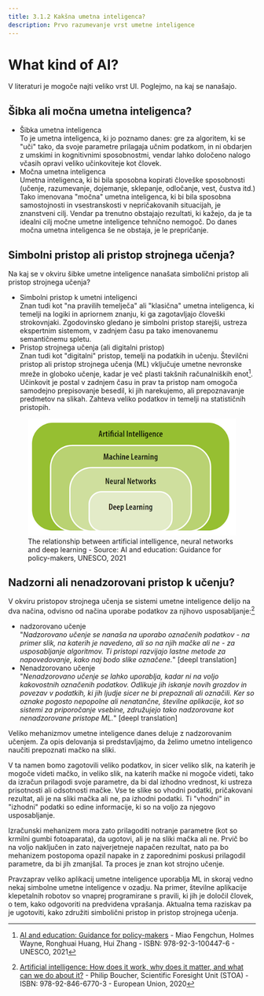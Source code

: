 ```yaml
---
title: 3.1.2 Kakšna umetna inteligenca?
description: Prvo razumevanje vrst umetne inteligence
---
```


# What kind of AI?  
V literaturi je mogoče najti veliko vrst UI. Poglejmo, na kaj se nanašajo.

## Šibka ali močna umetna inteligenca?
- Šibka umetna inteligenca  
  To je umetna inteligenca, ki jo poznamo danes: gre za algoritem, ki se "uči" tako, da svoje parametre prilagaja učnim podatkom, in ni obdarjen z umskimi in kognitivnimi sposobnostmi, vendar lahko določeno nalogo včasih opravi veliko učinkoviteje kot človek.
- Močna umetna inteligenca  
  Umetna inteligenca, ki bi bila sposobna kopirati človeške sposobnosti (učenje, razumevanje, dojemanje, sklepanje, odločanje, vest, čustva itd.) Tako imenovana "močna" umetna inteligenca, ki bi bila sposobna samostojnosti in vsestranskosti v nepričakovanih situacijah, je znanstveni cilj. Vendar pa trenutno obstajajo rezultati, ki kažejo, da je ta idealni cilj močne umetne inteligence tehnično nemogoč. Do danes močna umetna inteligenca še ne obstaja, je le prepričanje.

## Simbolni pristop ali pristop strojnega učenja?

Na kaj se v okviru šibke umetne inteligence nanašata simbolični pristop ali pristop strojnega učenja?

- Simbolni pristop k umetni inteligenci  
  Znan tudi kot "na pravilih temelječa" ali "klasična" umetna inteligenca, ki temelji na logiki in apriornem znanju, ki ga zagotavljajo človeški strokovnjaki.
  Zgodovinsko gledano je simbolni pristop starejši, ustreza ekspertnim sistemom, v zadnjem času pa tako imenovanemu semantičnemu spletu.
- Pristop strojnega učenja (ali digitalni pristop)  
  Znan tudi kot "digitalni" pristop, temelji na podatkih in učenju.
  Številčni pristop ali pristop strojnega učenja (ML) vključuje umetne nevronske mreže in globoko učenje, kadar je več plasti takšnih računalniških enot[^1]. Učinkovit je postal v zadnjem času in prav ta pristop nam omogoča samodejno prepisovanje besedil, ki jih narekujemo, ali prepoznavanje predmetov na slikah. Zahteva veliko podatkov in temelji na statističnih pristopih.

<figure>
  <img src="Images/Machine-Learning-NN-Deep-Learning.png" alt= "Relationship between AI types">
  <figcaption>The relationship between artificial intelligence, neural networks and deep learning - Source: AI and education: Guidance for policy-makers, UNESCO, 2021</figcaption>
</figure>

## Nadzorni ali nenadzorovani pristop k učenju?

V okviru pristopov strojnega učenja se sistemi umetne inteligence delijo na dva načina, odvisno od načina uporabe podatkov za njihovo usposabljanje:[^2]

- nadzorovano učenje  
  "*Nadzorovano učenje se nanaša na uporabo označenih podatkov - na primer slik, na katerih je navedeno, ali so na njih mačke ali ne - za usposabljanje algoritmov. Ti pristopi razvijajo lastne metode za napovedovanje, kako naj bodo slike označene.*" [deepl translation]
- Nenadzorovano učenje  
  "*Nenadzorovano učenje se lahko uporablja, kadar ni na voljo kakovostnih označenih podatkov. Odlikuje jih iskanje novih grozdov in povezav v podatkih, ki jih ljudje sicer ne bi prepoznali ali označili. Ker so oznake pogosto nepopolne ali nenatančne, številne aplikacije, kot so sistemi za priporočanje vsebine, združujejo tako nadzorovane kot nenadzorovane pristope ML.*" [deepl translation]

Veliko mehanizmov umetne inteligence danes deluje z nadzorovanim učenjem. Za opis delovanja si predstavljajmo, da želimo umetno inteligenco naučiti prepoznati mačko na sliki.

V ta namen bomo zagotovili veliko podatkov, in sicer veliko slik, na katerih je mogoče videti mačko, in veliko slik, na katerih mačke ni mogoče videti, tako da izračun prilagodi svoje parametre, da bi dal izhodno vrednost, ki ustreza prisotnosti ali odsotnosti mačke. Vse te slike so vhodni podatki, pričakovani rezultat, ali je na sliki mačka ali ne, pa izhodni podatki. Ti "vhodni" in "izhodni" podatki so edine informacije, ki so na voljo za njegovo usposabljanje.

Izračunski mehanizem mora zato prilagoditi notranje parametre (kot so krmilni gumbi fotoaparata), da ugotovi, ali je na sliki mačka ali ne. Prvič bo na voljo naključen in zato najverjetneje napačen rezultat, nato pa bo mehanizem postopoma opazil napake in z zaporednimi poskusi prilagodil parametre, da bi jih zmanjšal. Ta proces je znan kot strojno učenje.

Pravzaprav veliko aplikacij umetne inteligence uporablja ML in skoraj vedno nekaj simbolne umetne inteligence v ozadju. Na primer, številne aplikacije klepetalnih robotov so vnaprej programirane s pravili, ki jih je določil človek, o tem, kako odgovoriti na predvidena vprašanja. Aktualna tema raziskav pa je ugotoviti, kako združiti simbolični pristop in pristop strojnega učenja.

[^1]:[AI and education: Guidance for policy-makers](https://unesdoc.unesco.org/ark:/48223/pf0000376709) - Miao Fengchun, Holmes Wayne, Ronghuai Huang, Hui Zhang - ISBN: 978-92-3-100447-6 - UNESCO, 2021

[^2]:[Artificial intelligence: How does it work, why does it matter, and what can we do about it?](https://www.europarl.europa.eu/thinktank/en/document/EPRS_STU(2020)641547) - Philip Boucher, Scientific Foresight Unit (STOA) - ISBN: 978-92-846-6770-3 - European Union, 2020
